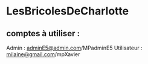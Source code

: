 # LesBricolesDeCharlotte

## comptes à utiliser :

  Admin : adminE5@admin.com/MPadminE5
  Utilisateur : milaine@gmail.com/mpXavier
